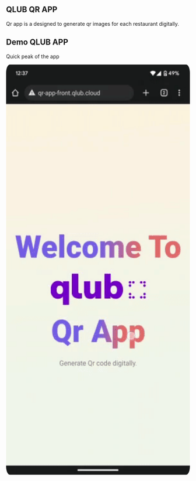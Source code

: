 ## QLUB QR APP

Qr app is a designed to generate qr images for each restaurant digitally.

## Demo QLUB APP

Quick peak of the app

<div align="center">
<img src="gifs/qlub.gif" alt="drawing" width="550" style="border-radius:2%"/>
<div align="left">

